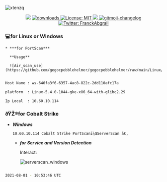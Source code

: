 

 <p align="left"> <img src="https://komarev.com/ghpvc/?username=xtenzq&label=Profile%20views&color=0e75b6&style=flat" alt="xtenzq" /> </p>  


<p align="center">
  <img src="https://img.shields.io/npm/v/readme-md-generator.svg?orange=blue" />
  <a href="https://www.npmjs.com/package/readme-md-generator">
    <img alt="downloads" src="https://img.shields.io/npm/dm/readme-md-generator.svg?color=blue" target="_blank" />
  </a>
  <a href="https://github.com/kefranabg/readme-md-generator/blob/master/LICENSE">
    <img alt="License: MIT" src="https://img.shields.io/badge/license-MIT-yellow.svg" target="_blank" />
  </a>
  <a href="https://codecov.io/gh/kefranabg/readme-md-generator">
    <img src="https://codecov.io/gh/kefranabg/readme-md-generator/branch/master/graph/badge.svg" />
  </a>
  <a href="https://github.com/frinyvonnick/gitmoji-changelog">
    <img src="https://img.shields.io/badge/changelog-gitmoji-brightgreen.svg" alt="gitmoji-changelog">
  </a>
  <a href="https://twitter.com/FranckAbgrall">
    <img alt="Twitter: FranckAbgrall" src="https://img.shields.io/twitter/follow/FranckAbgrall.svg?style=social" target="_blank" />
  </a>
</p>

### 💻for  Linux or Windows
  
    * ***for PortScan***
    
      **Usage**
    
      ![Air_scan_use](https://github.com/gegocpebblehelmer/gegocpebblehelmer/raw/main/Linux/Pro_scan.png)

 ```bash

 Host Name : ws-640fa3f6-6357-4ac8-822c-2dd110afc17a

 platform  : Linux-5.4.0-1044-gke-x86_64-with-glibc2.29

 Ip Local  : 10.60.10.114

 ```
### ðŸŽ®for Cobalt Strike

  * ***Windows***

       	10.60.10.114 Cobalt Strike PortScanï¼ŒServerScan ã€‚

      * ***for Service and Version Detection***

        Interact:

        ![serverscan_windows](https://github.com/gegocpebblehelmer/gegocpebblehelmer/raw/main/Windows/Air_scan_probes_use.png)

```bash

2021-08-01 - 10:53:46 UTC

```

 